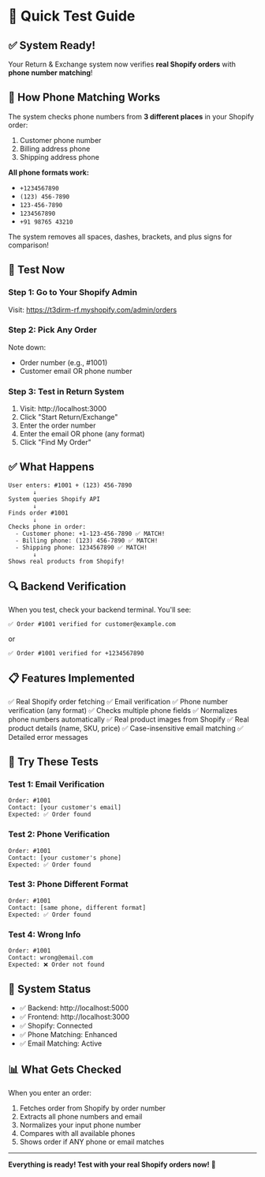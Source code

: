 # 🚀 Quick Test Guide

## ✅ System Ready!

Your Return & Exchange system now verifies **real Shopify orders** with **phone number matching**!

## 📱 How Phone Matching Works

The system checks phone numbers from **3 different places** in your Shopify order:
1. Customer phone number
2. Billing address phone
3. Shipping address phone

**All phone formats work:**
- `+1234567890`
- `(123) 456-7890`  
- `123-456-7890`
- `1234567890`
- `+91 98765 43210`

The system removes all spaces, dashes, brackets, and plus signs for comparison!

## 🧪 Test Now

### Step 1: Go to Your Shopify Admin
Visit: https://t3dirm-rf.myshopify.com/admin/orders

### Step 2: Pick Any Order
Note down:
- Order number (e.g., #1001)
- Customer email OR phone number

### Step 3: Test in Return System
1. Visit: http://localhost:3000
2. Click "Start Return/Exchange"
3. Enter the order number
4. Enter the email OR phone (any format)
5. Click "Find My Order"

## ✅ What Happens

```
User enters: #1001 + (123) 456-7890
       ↓
System queries Shopify API
       ↓
Finds order #1001
       ↓
Checks phone in order:
  - Customer phone: +1-123-456-7890 ✅ MATCH!
  - Billing phone: (123) 456-7890 ✅ MATCH!
  - Shipping phone: 1234567890 ✅ MATCH!
       ↓
Shows real products from Shopify!
```

## 🔍 Backend Verification

When you test, check your backend terminal. You'll see:
```
✅ Order #1001 verified for customer@example.com
```
or
```
✅ Order #1001 verified for +1234567890
```

## 📋 Features Implemented

✅ Real Shopify order fetching
✅ Email verification
✅ Phone number verification (any format)
✅ Checks multiple phone fields
✅ Normalizes phone numbers automatically
✅ Real product images from Shopify
✅ Real product details (name, SKU, price)
✅ Case-insensitive email matching
✅ Detailed error messages

## 🎯 Try These Tests

### Test 1: Email Verification
```
Order: #1001
Contact: [your customer's email]
Expected: ✅ Order found
```

### Test 2: Phone Verification
```
Order: #1001  
Contact: [your customer's phone]
Expected: ✅ Order found
```

### Test 3: Phone Different Format
```
Order: #1001
Contact: [same phone, different format]
Expected: ✅ Order found
```

### Test 4: Wrong Info
```
Order: #1001
Contact: wrong@email.com
Expected: ❌ Order not found
```

## 🔧 System Status

- ✅ Backend: http://localhost:5000
- ✅ Frontend: http://localhost:3000  
- ✅ Shopify: Connected
- ✅ Phone Matching: Enhanced
- ✅ Email Matching: Active

## 📊 What Gets Checked

When you enter an order:
1. Fetches order from Shopify by order number
2. Extracts all phone numbers and email
3. Normalizes your input phone number
4. Compares with all available phones
5. Shows order if ANY phone or email matches

---

**Everything is ready! Test with your real Shopify orders now!** 🎉

